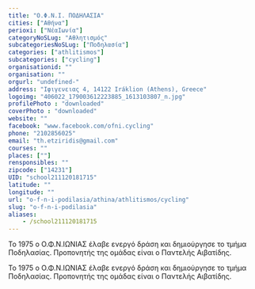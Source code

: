 ```yaml
---
title: "Ο.Φ.Ν.Ι. ΠΟΔΗΛΑΣΙΑ"
cities: ["Αθήνα"]
perioxi: ["ΝέαΙωνία"]
categoryNoSLug: "Αθλητισμός"
subcategoriesNoSLug: ["Ποδηλασία"]
categories: ["athlitismos"]
subcategories: ["cycling"]
organisationid: ""
organisation: ""
orgurl: "undefined-"
address: "Ιφιγενειας 4, 14122 Iráklion (Athens), Greece"
logoimg: "406022_179003612223885_1613103807_n.jpg"
profilePhoto : "downloaded"
coverPhoto : "downloaded"
website: ""
facebook: "www.facebook.com/ofni.cycling"
phone: "2102856025"
email: "th.etziridis@gmail.com"
courses: ""
places: [""]
rensponsibles: ""
zipcode: ["14231"]
UID: "school211120181715"
latitude: ""
longitude: ""
url: "o-f-n-i-podilasia/athina/athlitismos/cycling"
slug: "o-f-n-i-podilasia"
aliases:
    - /school211120181715
---
```



Το 1975 ο Ο.Φ.Ν.ΙΩΝΙΑΣ έλαβε ενεργό δράση και δημιούργησε το τμήμα Ποδηλασίας. Προπονητής της ομάδας είναι ο Παντελής Αιβατίδης.

Το 1975 ο Ο.Φ.Ν.ΙΩΝΙΑΣ έλαβε ενεργό δράση και δημιούργησε το τμήμα Ποδηλασίας. Προπονητής της ομάδας είναι ο Παντελής Αιβατίδης.